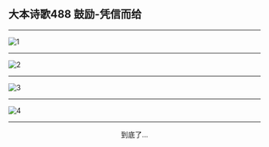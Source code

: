 
## 大本诗歌488 鼓励-凭信而给
        
<div id="aplayer0"></div>

---

<img alt="1" data-original="https://cdn.jsdelivr.net/gh/k34869/shi/data/d0487/1">

---

<img alt="2" data-original="https://cdn.jsdelivr.net/gh/k34869/shi/data/d0487/2">

---

<img alt="3" data-original="https://cdn.jsdelivr.net/gh/k34869/shi/data/d0487/3">

---

<img alt="4" data-original="https://cdn.jsdelivr.net/gh/k34869/shi/data/d0487/4">

---

<p style="text-align: center">到底了...</p>

<script src="/js/dist-view.js"></script>

<script>
MAIN.id = 'd0487';
        
const ap0 = new APlayer({
    container: document.getElementById('aplayer0'),
    volume: 1,
    loop: 'none',
    preload: 'none',
    audio: [{
        name: '大本诗歌488.mp3',
        artist: '大本诗歌',
        url: 'https://res.wx.qq.com/voice/getvoice?mediaid=MzI0NTk3MDM5M18yMjQ3NDkzNTYz',
        cover: '/favicon'
    }]
});
</script>
